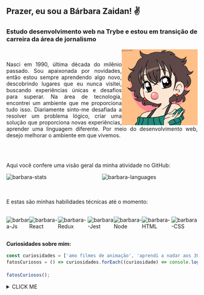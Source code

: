 ## Prazer, eu sou a Bárbara Zaidan! ✌️

### Estudo desenvolvimento web na Trybe e estou em transição de carreira da área de jornalismo
<div>
  <img align="right" height="200em" alt="barbara-avatar" src="./images/avatarBarbara.png">
  <br>
  <p align="justify">
    Nasci em 1990, última década do milênio passado. Sou apaixonada por novidades, então estou sempre aprendendo algo novo, descobrindo lugares que eu nunca visitei, buscando experiências únicas e desafios para superar. 
    Na área de tecnologia, encontrei um ambiente que me proporciona tudo isso. Diariamente sinto-me desafiada a resolver um problema lógico, criar uma solução que proporciona novas experiências, aprender uma linguagem diferente. 
    Por meio do desenvolvimento web, desejo melhorar o ambiente em que vivemos.
  </p>
<div>


<br><br>

Aqui você confere uma visão geral da minha atividade no GitHub:
<div  style="display: flex">
  <img align="center" width="400em" alt="barbara-stats" src="https://github-readme-stats.vercel.app/api?username=barbarazaidan&show_icons=true&theme=jolly">
  <img align="center" width="400em" alt="barbara-languages" src="https://github-readme-stats.vercel.app/api/top-langs/?username=barbarazaidan&layout=compact&theme=jolly">
</div>

<br><br>
E estas são minhas habilidades técnicas até o momento:
<br><br>

<div style="display: flex">
  <img align="center" alt="barbara-Js" src="https://img.shields.io/badge/JavaScript-F7DF1E?style=for-the-badge&logo=javascript&logoColor=black">
  <img align="center" alt="barbara-React" src="https://img.shields.io/badge/React-20232A?style=for-the-badge&logo=react&logoColor=61DAFB">
  <img align="center" alt="barbara-Redux" src="https://img.shields.io/badge/Redux-593D88?style=for-the-badge&logo=redux&logoColor=white">
   <img align="center" alt="barbara-Jest" src="https://img.shields.io/badge/Jest-323330?style=for-the-badge&logo=Jest&logoColor=white">
  <img align="center" alt="barbara-Node" src="https://img.shields.io/badge/Node.js-43853D?style=for-the-badge&logo=node.js&logoColor=white">
  <img align="center" alt="barbara-HTML" src="https://img.shields.io/badge/HTML5-E34F26?style=for-the-badge&logo=html5&logoColor=white">
  <img align="center" alt="barbara-CSS" src="https://img.shields.io/badge/CSS3-1572B6?style=for-the-badge&logo=css3&logoColor=white">
</div>

##

**Curiosidades sobre mim:**

```javascript
const curiosidades = ['amo filmes de animação', 'aprendi a nadar aos 30 anos', 'quero participar de uma maratona aquática', 'sou mãe de gato', 'a Família Adams me dá medo']
fatosCuriosos = () => curiosidades.forEach((curiosidade) => console.log(curiosidade));

fatosCuriosos();
```

<details><summary>CLICK ME</summary>
<p>



</p>
</details>

